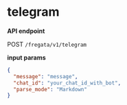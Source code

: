 # telegram

**API endpoint**

POST `/fregata/v1/telegram`

**input params**

```json
{
  "message": "message",
  "chat_id": "your_chat_id_with_bot",
  "parse_mode": "Markdown"
}
```